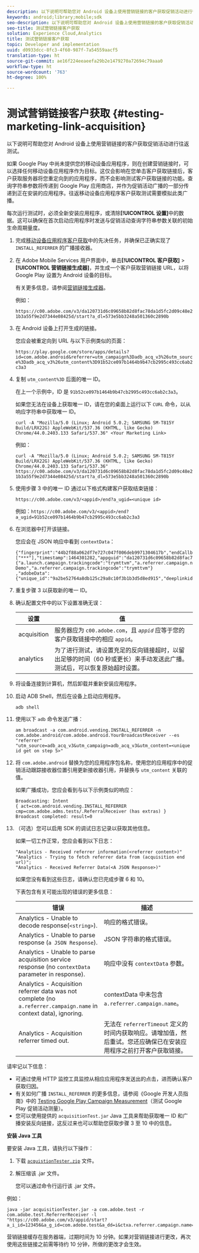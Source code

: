 ```yaml
---
description: 以下说明可帮助您对 Android 设备上使用营销链接的客户获取促销活动进行往返测试。
keywords: android;library;mobile;sdk
seo-description: 以下说明可帮助您对 Android 设备上使用营销链接的客户获取促销活动进行往返测试。
seo-title: 测试营销链接客户获取
solution: Experience Cloud,Analytics
title: 测试营销链接客户获取
topic: Developer and implementation
uuid: d0933dcc-8fc3-4f60-987f-7a54559aacf5
translation-type: ht
source-git-commit: ae16f224eeaeefa29b2e1479270a72694c79aaa0
workflow-type: ht
source-wordcount: '763'
ht-degree: 100%

---
```



# 测试营销链接客户获取 {#testing-marketing-link-acquisition}

以下说明可帮助您对 Android 设备上使用营销链接的客户获取促销活动进行往返测试。

如果 Google Play 中尚未提供您的移动设备应用程序，则在创建营销链接时，可以选择任何移动设备应用程序作为目标。这仅会影响在您单击客户获取链接后，客户获取服务器将您重定向到的应用程序，而不会影响测试客户获取链接的功能。查询字符串参数将传递到 Google Play 应用商店，并作为促销活动广播的一部分传递到正在安装的应用程序。往返移动设备应用程序客户获取测试需要模拟此类广播。

每次运行测试时，必须全新安装应用程序，或清除&#x200B;**[!UICONTROL 设置]**&#x200B;中的数据。这可以确保在首次启动应用程序时发送与促销活动查询字符串参数关联的初始生命周期量度。

1. 完成[移动设备应用程序客户获取](/help/android/acquisition-main/acquisition.md)中的先决任务，并确保已正确实现了 `INSTALL_REFERRER` 的广播接收器。
1. 在 Adobe Mobile Services 用户界面中，单击&#x200B;**[!UICONTROL 客户获取]** > **[!UICONTROL 营销链接生成器]**，并生成一个客户获取营销链接 URL，以将 Google Play 设置为 Android 设备的目标。

   有关更多信息，请参阅[营销链接生成器](/help/using/acquisition-main/c-marketing-links-builder/c-marketing-links-builder.md)。

   例如：

   `https://c00.adobe.com/v3/da120731d6c09658b82d8fac78da1d5fc2d09c48e21b3a55f9e2d7344e08425d/start?a_dl=573e5bb3248a501360c2890b`

1. 在 Android 设备上打开生成的链接。

   您应会被重定向到 URL 与以下示例类似的页面：

   `https://play.google.com/store/apps/details?id=com.adobe.android&referrer=utm_campaign%3Dadb_acq_v3%26utm_source%3Dadb_acq_v3%26utm_content%3D91b52ce097b1464b9b47cb2995c493cc6ab2c3a3`

1. 复制 `utm_content%3D` 后面的唯一 ID。

   在上一个示例中，ID 是 `91b52ce097b1464b9b47cb2995c493cc6ab2c3a3`。

   如果您无法在设备上获取唯一 ID，请在您的桌面上运行以下 `CURL` 命令，以从响应字符串中获取唯一 ID。

   `curl -A "Mozilla/5.0 (Linux; Android 5.0.2; SAMSUNG SM-T815Y Build/LRX22G) AppleWebKit/537.36 (KHTML, like Gecko) Chrome/44.0.2403.133 Safari/537.36" <Your Marketing Link>`

   例如：

   `curl -A "Mozilla/5.0 (Linux; Android 5.0.2; SAMSUNG SM-T815Y Build/LRX22G) AppleWebKit/537.36 (KHTML, like Gecko) Chrome/44.0.2403.133 Safari/537.36" https://c00.adobe.com/v3/da120731d6c09658b82d8fac78da1d5fc2d09c48e21b3a55f9e2d7344e08425d/start?a_dl=573e5bb3248a501360c2890b`

1. 使用步骤 3 中的唯一 ID 通过以下格式构建客户获取结束链接：

   `https://c00.adobe.com/v3/<appid>/end?a_ugid=<unique id>`

   例如：`https://c00.adobe.com/v3/<appid>/end?a_ugid=91b52ce097b1464b9b47cb2995c493cc6ab2c3a3`

1. 在浏览器中打开该链接。

   您应会在 JSON 响应中看到 `contextData`：

   ```
   {"fingerprint":"44b2f88a062df7e727c047f006deb9971304617b","endCallbacks":["***"],"timestamp":1464301282,"appguid":"da120731d6c09658b82d8fac78da1d5fc2d09c48e21b3a55f9e2d7344e08425d","contextData": 
   {"a.launch.campaign.trackingcode":"trymttvm","a.referrer.campaign.name":"Android Demo","a.referrer.campaign.trackingcode":"trymttvm"} 
   ,"adobeData":{"unique_id":"9a2be52764a8db125c29a8c10f3b1b3d5d8ed915","deeplinkid":"57476c26072932ec6d3a470b"}}.
   ```

1. 重复步骤 3 以获取新的唯一 ID。
1. 确认配置文件中的以下设置准确无误：

   | 设置 | 值 |
   |--- |--- |
   | acquisition | 服务器应为 `c00.adobe.com`，且 *`appid`* 应等于您的客户获取链接中的相应 `appid`。 |
   | analytics | 为了进行测试，请设置充足的反向链接超时，以留出足够的时间（60 秒或更长）来手动发送此广播。测试后，可以恢复原始超时设置。 |

1. 将设备连接到计算机，然后卸载并重新安装应用程序。
1. 启动 ADB Shell，然后在设备上启动应用程序。

   ```
   adb shell
   ```

1. 使用以下 `adb` 命令发送广播：

   ```
   am broadcast -a com.android.vending.INSTALL_REFERRER -n com.adobe.android/com.adobe.android.YourBroadcastReceiver --es "referrer" "utm_source=adb_acq_v3&utm_campaign=adb_acq_v3&utm_content=<unique id get on step 5>"
   ```

1. 将 `com.adobe.android` 替换为您的应用程序包名称，使用您的应用程序中的促销活动跟踪接收器位置引用更新接收器引用，并替换与 `utm_content` 关联的值。

   如果广播成功，您应会看到与以下示例类似的响应：

   ```
   Broadcasting: Intent 
   { act=com.android.vending.INSTALL_REFERRER cmp=com.adobe.adms.tests/.ReferralReceiver (has extras) } 
   Broadcast completed: result=0 
   ```

1. （可选）您可以启用 SDK 的调试日志记录以获取其他信息。

   如果一切工作正常，您应会看到以下日志：

   ```
   "Analytics - Received referrer information(<referrer content>)" 
   "Analytics - Trying to fetch referrer data from (acquisition end url)"; 
   "Analytics - Received Referrer Data(<A JSON Response>)"
   ```

   如果您没有看到这些日志，请确认您已完成步骤 6 和 10。

   下表包含有关可能出现的错误的更多信息：

   | 错误 | 描述 |
   |--- |--- |
   | Analytics - Unable to decode response(`<string>`). | 响应的格式错误。 |
   | Analytics - Unable to parse response (`a JSON Response`). | JSON 字符串的格式错误。 |
   | Analytics - Unable to parse acquisition service response (no `contextData` parameter in response). | 响应中没有 `contextData` 参数。 |
   | Analytics - Acquisition referrer data was not complete (no `a.referrer.campaign.name` in context data), ignoring. | contextData 中未包含 `a.referrer.campaign.name`。 |
   | Analytics - Acquisition referrer timed out. | 无法在 `referrerTimeout` 定义的时间内获取响应。请增加值，然后重试。您还应确保已在安装应用程序之前打开客户获取链接。 |

请牢记以下信息：

* 可通过使用 HTTP 监控工具监控从相应应用程序发送出的点击，进而确认客户获取归因。
* 有关如何广播 `INSTALL_REFERRER` 的更多信息，请参阅《Google 开发人员指南》中的 [Testing Google Play Campaign Measurement](https://developers.google.com/analytics/solutions/testing-play-campaigns)（测试 Google Play 促销活动测量）。
* 您可以使用提供的 `acquisitionTest.jar` Java 工具来帮助获取唯一 ID 和广播安装反向链接，这反过来也可以帮助您获取步骤 3 至 10 中的信息。

**安装 Java 工具**

要安装 Java 工具，请执行以下操作：

1. 下载 [`acquistionTester.zip`](../assets/acquisitionTester.zip) 文件。
1. 解压缩该 .jar 文件。

   您可以通过命令行运行该 .jar 文件。

例如：

```
java -jar acquisitionTester.jar -a com.adobe.test -r com.adobe.test.ReferrerReceiver -l "https://c00.adobe.com/v3/appid/start?a_i_id=123456&a_g_id=com.adobe.test&a_dd=i&ctxa.referrer.campaign.name=name&ctxa.referrer.campaign.trackingcode=1234
```

营销链接缓存在服务器端，过期时间为 10 分钟。如果对营销链接进行更改，再次使用这些链接之前需等待约 10 分钟，所做的更改才会生效。
